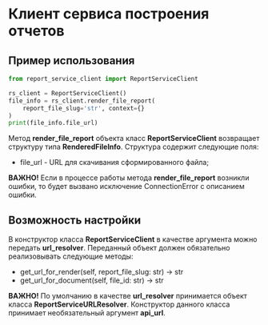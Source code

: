 # Клиент сервиса построения отчетов

## Пример использования
```python
from report_service_client import ReportServiceClient

rs_client = ReportServiceClient()
file_info = rs_client.render_file_report(
    report_file_slug='str', context={}
)
print(file_info.file_url)

```


Метод **render_file_report** объекта класс **ReportServiceClient** возвращает структуру типа
**RenderedFileInfo**. Структура содержит следующие поля:
* file_url - URL для скачивания сформированного файла;

**ВАЖНО!** Если в процессе работы метода **render_file_report**  возникли ошибки, то будет вызвано исключение
ConnectionError с описанием ошибки.

## Возможность настройки
В конструктор класса **ReportServiceClient** в качестве аргумента можно передать **url_resolver**.
Переданный объект должен обязательно реализовывать следующие методы:
* get_url_for_render(self, report_file_slug: str) -> str
* get_url_for_document(self, file_id: str) -> str


**ВАЖНО!** По умолчанию в качестве **url_resolver** принимается объект класса **ReportServiceURLResolver**.
Конструктор данного класса принимает необязательный аргумент **api_url**.